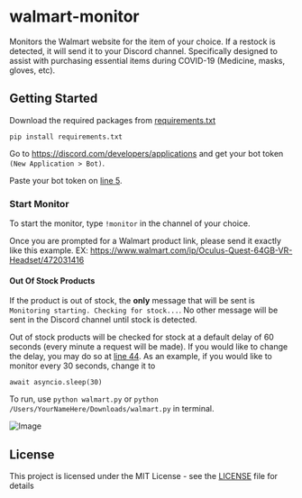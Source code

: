 # walmart-monitor
Monitors the Walmart website for the item of your choice. If a restock is detected, it will send it to your Discord channel. Specifically designed to assist with purchasing essential items during COVID-19 (Medicine, masks, gloves, etc).

## Getting Started

Download the required packages from [requirements.txt](requirements.txt)

```
pip install requirements.txt
```

Go to https://discord.com/developers/applications and get your bot token ```(New Application > Bot)```.

Paste your bot token on [line 5](https://github.com/ra-zo/walmart-monitor/blob/master/walmart.py#L5).

### Start Monitor

To start the monitor, type ```!monitor``` in the channel of your choice.

Once you are prompted for a Walmart product link, please send it exactly like this example. EX: https://www.walmart.com/ip/Oculus-Quest-64GB-VR-Headset/472031416

#### Out Of Stock Products

If the product is out of stock, the **only** message that will be sent is ```Monitoring starting. Checking for stock...```. No other message will be sent in the Discord channel until stock is detected.

Out of stock products will be checked for stock at a default delay of 60 seconds (every minute a request will be made). If you would like to change the delay, you may do so at [line 44](https://github.com/ra-zo/walmart-monitor/blob/master/walmart.py#L44). As an example, if you would like to monitor every 30 seconds, change it to 
```
await asyncio.sleep(30)
```

To run, use ```python walmart.py``` or ```python /Users/YourNameHere/Downloads/walmart.py``` in terminal.

![Image](https://i.imgur.com/dc2WCLt.png)

## License

This project is licensed under the MIT License - see the [LICENSE](LICENSE) file for details
